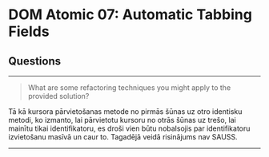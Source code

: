 # DOM Atomic 07: Automatic Tabbing Fields

## Questions

---

> What are some refactoring techniques you might apply to the provided solution?

Tā kā kursora pārvietošanas metode no pirmās šūnas uz otro identisku metodi, ko izmanto, lai pārvietotu kursoru no otrās šūnas uz trešo, lai mainītu tikai identifikatoru, es droši vien būtu nobalsojis par identifikatoru izvietošanu masīvā un caur to. Tagadējā veidā risinājums nav SAUSS.

---